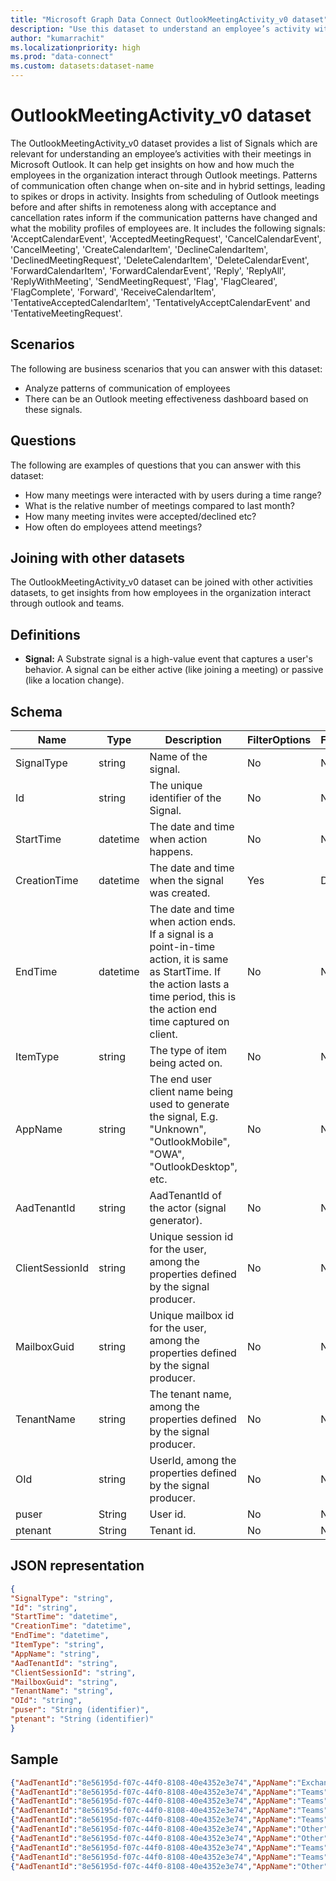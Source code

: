 ```yaml
---
title: "Microsoft Graph Data Connect OutlookMeetingActivity_v0 dataset"
description: "Use this dataset to understand an employee’s activity with their meetings in Microsoft Outlooks."
author: "kumarrachit"
ms.localizationpriority: high
ms.prod: "data-connect"
ms.custom: datasets:dataset-name
---
```


# OutlookMeetingActivity_v0 dataset

The OutlookMeetingActivity_v0 dataset provides a list of Signals which are relevant for understanding an employee’s activities with their meetings in Microsoft Outlook. It can help get insights on how and how much the employees in the organization interact through Outlook meetings.  Patterns of communication often change when on-site and in hybrid settings, leading to spikes or drops in activity. Insights from scheduling of Outlook meetings before and after shifts in remoteness along with acceptance and cancellation rates inform if the communication patterns have changed and what the mobility profiles of employees are. It includes the following signals: 'AcceptCalendarEvent', 'AcceptedMeetingRequest', 'CancelCalendarEvent', 'CancelMeeting', 'CreateCalendarItem', 'DeclineCalendarItem', 'DeclinedMeetingRequest', 'DeleteCalendarItem', 'DeleteCalendarEvent', 'ForwardCalendarItem', 'ForwardCalendarEvent', 'Reply', 'ReplyAll', 'ReplyWithMeeting', 'SendMeetingRequest', 'Flag', 'FlagCleared', 'FlagComplete', 'Forward', 'ReceiveCalendarItem', 'TentativeAcceptedCalendarItem', 'TentativelyAcceptCalendarEvent' and 'TentativeMeetingRequest'. 

## Scenarios

The following are business scenarios that you can answer with this dataset:

- Analyze patterns of communication of employees 
- There can be an Outlook meeting effectiveness dashboard based on these signals.

## Questions

The following are examples of questions that you can answer with this dataset:

- How many meetings were interacted with by users during a time range? 
- What is the relative number of meetings compared to last month?  
- How many meeting invites were accepted/declined etc?  
- How often do employees attend meetings? 

## Joining with other datasets

The OutlookMeetingActivity_v0 dataset can be joined with other activities datasets, to get insights from how employees in the organization interact through outlook and teams. 

## Definitions

- **Signal:**  A Substrate signal is a high-value event that captures a user's behavior. A signal can be either active (like joining a meeting) or passive (like a location change).


## Schema

| Name  | Type  |  Description  |  FilterOptions  |  FilterType  |
| ----------- | ----------- | ----------- | ----------- | ----------- |
| SignalType | string | Name of the signal. | No | None |
| Id | string | The unique identifier of the Signal. | No | None |
| StartTime | datetime | The date and time when action happens. | No | None |
| CreationTime | datetime | The date and time when the signal was created. | Yes | Date |
| EndTime | datetime | The date and time when action ends. If a signal is a point-in-time action, it is same as StartTime. If the action lasts a time period, this is the action end time captured on client. | No | None|
| ItemType | string | The type of item being acted on. | No | None |
| AppName | string | The end user client name being used to generate the signal, E.g. "Unknown", "OutlookMobile", "OWA", "OutlookDesktop", etc. | No | None |
| AadTenantId | string | AadTenantId of the actor (signal generator). | No | None |
| ClientSessionId | string | Unique session id for the user, among the properties defined by the signal producer. | No | None |
| MailboxGuid | string | Unique mailbox id for the user, among the properties defined by the signal producer. | No | None |
| TenantName | string | The tenant name, among the properties defined by the signal producer. | No | None|
| OId | string | UserId, among the properties defined by the signal producer. | No | None |
| puser | String | User id. | No  | None |
| ptenant | String |  Tenant id. | No | None |

## JSON representation

```json
{
"SignalType": "string", 
"Id": "string", 
"StartTime": "datetime", 
"CreationTime": "datetime", 
"EndTime": "datetime", 
"ItemType": "string", 
"AppName": "string", 
"AadTenantId": "string", 
"ClientSessionId": "string",  
"MailboxGuid": "string",  
"TenantName": "string",  
"OId": "string", 
"puser": "String (identifier)", 
"ptenant": "String (identifier)"
}
```

## Sample

```json
{"AadTenantId":"8e56195d-f07c-44f0-8108-40e4352e3e74","AppName":"Exchange","CreationTime":"2023-07-05T09:26:48Z","ClientSessionId":"5361c1fa-5a77-4ec0-9498-8f572b60fcae","MailboxGuid":"2a97d8eb-fcc5-4645-a4ad-d163490b2edb","OId":"e530bf91-e844-4369-a808-e0d12b1008cd","TenantName":"euclidtest21.onmicrosoft.com","EndTime":"2023-07-05T09:26:48Z","Id":"AAMkADJhOTdkOGViLWZjYzUtNDY0NS1hNGFkLWQxNjM0OTBiMmVkYgBGAAAAAABfknVfDfJURqxOuHBzEhFGBwCa8HKSWYdiSZsHkjRYM1qIAAAAAAEwAACa8HKSWYdiSZsHkjRYM1qIAARQA2tZAAA=","ItemType":"Microsoft.OutlookServices.SignalItemType'Calendar'","SignalType":"AcceptedMeetingRequest","StartTime":"2023-07-05T09:26:48Z","ptenant":"8e56195d-f07c-44f0-8108-40e4352e3e74","puser":"e530bf91-e844-4369-a808-e0d12b1008cd"} 
{"AadTenantId":"8e56195d-f07c-44f0-8108-40e4352e3e74","AppName":"Teams","CreationTime":"2023-06-26T06:59:19Z","ClientSessionId":"0deb8e0a-8751-474f-83d1-56b0a1aaff1e","MailboxGuid":"2a97d8eb-fcc5-4645-a4ad-d163490b2edb","OId":"e530bf91-e844-4369-a808-e0d12b1008cd","TenantName":"euclidtest21.onmicrosoft.com","EndTime":"2023-06-26T06:59:19Z","Id":"AAMkADJhOTdkOGViLWZjYzUtNDY0NS1hNGFkLWQxNjM0OTBiMmVkYgBGAAAAAABfknVfDfJURqxOuHBzEhFGBwCa8HKSWYdiSZsHkjRYM1qIAAAAAAEwAACa8HKSWYdiSZsHkjRYM1qIAARJYjF4AAA=","ItemType":"Microsoft.OutlookServices.SignalItemType'Calendar'","SignalType":"SendMeetingRequest","StartTime":"2023-06-26T06:59:19Z","ptenant":"8e56195d-f07c-44f0-8108-40e4352e3e74","puser":"e530bf91-e844-4369-a808-e0d12b1008cd"} 
{"AadTenantId":"8e56195d-f07c-44f0-8108-40e4352e3e74","AppName":"Teams","CreationTime":"2023-06-26T06:59:58Z","ClientSessionId":"32927f8d-877d-4748-9bad-6db02946bb9e","MailboxGuid":"2a97d8eb-fcc5-4645-a4ad-d163490b2edb","OId":"e530bf91-e844-4369-a808-e0d12b1008cd","TenantName":"euclidtest21.onmicrosoft.com","EndTime":"2023-06-26T06:59:58Z","Id":"AAMkADJhOTdkOGViLWZjYzUtNDY0NS1hNGFkLWQxNjM0OTBiMmVkYgBGAAAAAABfknVfDfJURqxOuHBzEhFGBwCa8HKSWYdiSZsHkjRYM1qIAAAAAAEwAACa8HKSWYdiSZsHkjRYM1qIAARJYjF7AAA=","ItemType":"Microsoft.OutlookServices.SignalItemType'Calendar'","SignalType":"SendMeetingRequest","StartTime":"2023-06-26T06:59:58Z","ptenant":"8e56195d-f07c-44f0-8108-40e4352e3e74","puser":"e530bf91-e844-4369-a808-e0d12b1008cd"} 
{"AadTenantId":"8e56195d-f07c-44f0-8108-40e4352e3e74","AppName":"Teams","CreationTime":"2023-06-26T07:00:40Z","ClientSessionId":"32927f8d-877d-4748-9bad-6db02946bb9e","MailboxGuid":"2a97d8eb-fcc5-4645-a4ad-d163490b2edb","OId":"e530bf91-e844-4369-a808-e0d12b1008cd","TenantName":"euclidtest21.onmicrosoft.com","EndTime":"2023-06-26T07:00:39Z","Id":"AAMkADJhOTdkOGViLWZjYzUtNDY0NS1hNGFkLWQxNjM0OTBiMmVkYgBGAAAAAABfknVfDfJURqxOuHBzEhFGBwCa8HKSWYdiSZsHkjRYM1qIAAAAAAEwAACa8HKSWYdiSZsHkjRYM1qIAARJYjF_AAA=","ItemType":"Microsoft.OutlookServices.SignalItemType'Calendar'","SignalType":"SendMeetingRequest","StartTime":"2023-06-26T07:00:39Z","ptenant":"8e56195d-f07c-44f0-8108-40e4352e3e74","puser":"e530bf91-e844-4369-a808-e0d12b1008cd"} 
{"AadTenantId":"8e56195d-f07c-44f0-8108-40e4352e3e74","AppName":"Teams","CreationTime":"2023-06-26T07:01:26Z","ClientSessionId":"92ca96fe-2325-4ffe-9f6e-e5acfd7a60a6","MailboxGuid":"2a97d8eb-fcc5-4645-a4ad-d163490b2edb","OId":"e530bf91-e844-4369-a808-e0d12b1008cd","TenantName":"euclidtest21.onmicrosoft.com","EndTime":"2023-06-26T07:01:26Z","Id":"AAMkADJhOTdkOGViLWZjYzUtNDY0NS1hNGFkLWQxNjM0OTBiMmVkYgBGAAAAAABfknVfDfJURqxOuHBzEhFGBwCa8HKSWYdiSZsHkjRYM1qIAAAAAAEwAACa8HKSWYdiSZsHkjRYM1qIAARJYjGBAAA=","ItemType":"Microsoft.OutlookServices.SignalItemType'Calendar'","SignalType":"SendMeetingRequest","StartTime":"2023-06-26T07:01:26Z","ptenant":"8e56195d-f07c-44f0-8108-40e4352e3e74","puser":"e530bf91-e844-4369-a808-e0d12b1008cd"} 
{"AadTenantId":"8e56195d-f07c-44f0-8108-40e4352e3e74","AppName":"Other","CreationTime":"2023-06-26T09:48:21Z","ClientSessionId":"43477fe7-9700-459e-8323-e0809b48e62d","MailboxGuid":"2a97d8eb-fcc5-4645-a4ad-d163490b2edb","OId":"e530bf91-e844-4369-a808-e0d12b1008cd","TenantName":"euclidtest21.onmicrosoft.com","EndTime":"2023-06-26T09:48:21Z","Id":"AAMkADJhOTdkOGViLWZjYzUtNDY0NS1hNGFkLWQxNjM0OTBiMmVkYgBGAAAAAABfknVfDfJURqxOuHBzEhFGBwCa8HKSWYdiSZsHkjRYM1qIAAAAAAEwAACa8HKSWYdiSZsHkjRYM1qIAARJYjGEAAA=","ItemType":"Microsoft.OutlookServices.SignalItemType'Calendar'","SignalType":"SendMeetingRequest","StartTime":"2023-06-26T09:48:21Z","ptenant":"8e56195d-f07c-44f0-8108-40e4352e3e74","puser":"e530bf91-e844-4369-a808-e0d12b1008cd"} 
{"AadTenantId":"8e56195d-f07c-44f0-8108-40e4352e3e74","AppName":"Other","CreationTime":"2023-06-26T09:48:23Z","ClientSessionId":"43477fe7-9700-459e-8323-e0809b48e62d","MailboxGuid":"2a97d8eb-fcc5-4645-a4ad-d163490b2edb","OId":"e530bf91-e844-4369-a808-e0d12b1008cd","TenantName":"euclidtest21.onmicrosoft.com","EndTime":"2023-06-26T09:48:23Z","Id":"AAMkADJhOTdkOGViLWZjYzUtNDY0NS1hNGFkLWQxNjM0OTBiMmVkYgBGAAAAAABfknVfDfJURqxOuHBzEhFGBwCa8HKSWYdiSZsHkjRYM1qIAAAAAAEwAACa8HKSWYdiSZsHkjRYM1qIAARJYjGHAAA=","ItemType":"Microsoft.OutlookServices.SignalItemType'Calendar'","SignalType":"SendMeetingRequest","StartTime":"2023-06-26T09:48:23Z","ptenant":"8e56195d-f07c-44f0-8108-40e4352e3e74","puser":"e530bf91-e844-4369-a808-e0d12b1008cd"} 
{"AadTenantId":"8e56195d-f07c-44f0-8108-40e4352e3e74","AppName":"Teams","CreationTime":"2023-06-27T05:48:10Z","ClientSessionId":"e1e72e9d-269b-4533-8988-999c20b0ee2d","MailboxGuid":"2a97d8eb-fcc5-4645-a4ad-d163490b2edb","OId":"e530bf91-e844-4369-a808-e0d12b1008cd","TenantName":"euclidtest21.onmicrosoft.com","EndTime":"2023-06-27T05:48:10Z","Id":"AAMkADJhOTdkOGViLWZjYzUtNDY0NS1hNGFkLWQxNjM0OTBiMmVkYgBGAAAAAABfknVfDfJURqxOuHBzEhFGBwCa8HKSWYdiSZsHkjRYM1qIAAAAAAEwAACa8HKSWYdiSZsHkjRYM1qIAARKXHv7AAA=","ItemType":"Microsoft.OutlookServices.SignalItemType'Calendar'","SignalType":"SendMeetingRequest","StartTime":"2023-06-27T05:48:10Z","ptenant":"8e56195d-f07c-44f0-8108-40e4352e3e74","puser":"e530bf91-e844-4369-a808-e0d12b1008cd"} 
{"AadTenantId":"8e56195d-f07c-44f0-8108-40e4352e3e74","AppName":"Teams","CreationTime":"2023-06-27T05:48:35Z","ClientSessionId":"c63534d8-02ea-4735-8898-f23dbd575f54","MailboxGuid":"2a97d8eb-fcc5-4645-a4ad-d163490b2edb","OId":"e530bf91-e844-4369-a808-e0d12b1008cd","TenantName":"euclidtest21.onmicrosoft.com","EndTime":"2023-06-27T05:48:35Z","Id":"AAMkADJhOTdkOGViLWZjYzUtNDY0NS1hNGFkLWQxNjM0OTBiMmVkYgBGAAAAAABfknVfDfJURqxOuHBzEhFGBwCa8HKSWYdiSZsHkjRYM1qIAAAAAAEwAACa8HKSWYdiSZsHkjRYM1qIAARKXHv_AAA=","ItemType":"Microsoft.OutlookServices.SignalItemType'Calendar'","SignalType":"SendMeetingRequest","StartTime":"2023-06-27T05:48:35Z","ptenant":"8e56195d-f07c-44f0-8108-40e4352e3e74","puser":"e530bf91-e844-4369-a808-e0d12b1008cd"} 
{"AadTenantId":"8e56195d-f07c-44f0-8108-40e4352e3e74","AppName":"Other","CreationTime":"2023-06-27T06:53:06Z","ClientSessionId":"c24cb9a9-6bae-4eaa-bdd6-63edbd604bf9","MailboxGuid":"2a97d8eb-fcc5-4645-a4ad-d163490b2edb","OId":"e530bf91-e844-4369-a808-e0d12b1008cd","TenantName":"euclidtest21.onmicrosoft.com","EndTime":"2023-06-27T06:53:06Z","Id":"AAMkADJhOTdkOGViLWZjYzUtNDY0NS1hNGFkLWQxNjM0OTBiMmVkYgBGAAAAAABfknVfDfJURqxOuHBzEhFGBwCa8HKSWYdiSZsHkjRYM1qIAAAAAAEwAACa8HKSWYdiSZsHkjRYM1qIAARKXHwBAAA=","ItemType":"Microsoft.OutlookServices.SignalItemType'Calendar'","SignalType":"SendMeetingRequest","StartTime":"2023-06-27T06:53:06Z","ptenant":"8e56195d-f07c-44f0-8108-40e4352e3e74","puser":"e530bf91-e844-4369-a808-e0d12b1008cd"} 
```
